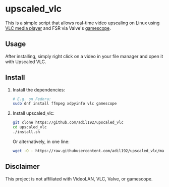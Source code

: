 # upscaled_vlc

This is a simple script that allows real-time video upscaling on Linux
using
[VLC media player](https://www.videolan.org/vlc/)
and FSR via Valve's
[gamescope](https://github.com/ValveSoftware/gamescope).

## Usage

After installing,
simply right click on a video in your file manager
and open it with Upscaled VLC.

## Install

1. Install the dependencies:

    ```bash
    # E.g. on Fedora:
    sudo dnf install ffmpeg xdpyinfo vlc gamescope
    ```

2. Install upscaled_vlc:

    ```bash
    git clone https://github.com/adil192/upscaled_vlc
    cd upscaled_vlc
    ./install.sh
    ```

    Or alternatively, in one line:

    ```bash
    wget -O - https://raw.githubusercontent.com/adil192/upscaled_vlc/main/install.sh | bash
    ```

## Disclaimer

This project is not affiliated with VideoLAN, VLC, Valve, or gamescope.